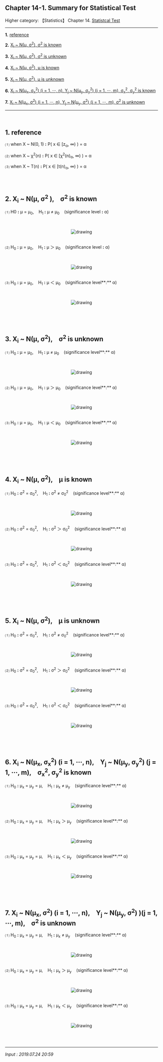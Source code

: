 ## **Chapter 14-1. Summary for Statistical Test** 

Higher category: 【Statistics】 Chapter 14. [Statistcal Test](https://jb243.github.io/pages/1631) 

---

**1.** [reference](#1-reference)

**2.** [X<sub>i</sub> ~ N(μ, σ<sup>2</sup>), σ<sup>2</sup> is known](#2-xi--nμ-σ2---σ2-is-known)

**3.** [X<sub>i</sub> ~ N(μ, σ<sup>2</sup>), σ<sup>2</sup> is unknown](#3-xi--nμ-σ2--σ2-is-unknown)

**4.** [X<sub>i</sub> ~ N(μ, σ<sup>2</sup>), μ is known](#4-xi--nμ-σ2--μ-is-known)

**5.** [X<sub>i</sub> ~ N(μ, σ<sup>2</sup>), μ is unknown](#5-xi--nμ-σ2--μ-is-unknown)

**6.** [X<sub>i</sub> ~ N(μ<sub>x</sub>, σ<sub>x</sub><sup>2</sup>) (i = 1, ···, n), Y<sub>j</sub> ~ N(μ<sub>y</sub>, σ<sub>y</sub><sup>2</sup>) (j = 1, ···, m), σ<sub>x</sub><sup>2</sup>, σ<sub>y</sub><sup>2</sup> is known](#6-xi--nμx-σx2-i--1--n--yj--nμy-σy2-j--1--m--σx2-σy2-is-known)

**7.** [X<sub>i</sub> ~ N(μ<sub>x</sub>, σ<sup>2</sup>) (i = 1, ···, n), Y<sub>j</sub> ~ N(μ<sub>y</sub>, σ<sup>2</sup>) (j = 1, ···, m), σ<sup>2</sup> is unknown](#7-xi--nμx-σ2-i--1--n--yj--nμy-σ2-j--1--m--σ2-is-unknown)

---

<br>

## **1.** reference

⑴ when X ~ N(0, 1) **:** P( x ∈ \[z<sub>α</sub>, ∞) ) = α

⑵ when X ~ χ<sup>2</sup>(n) **:** P( x ∈ \[χ<sup>2</sup>(n)<sub>α</sub>, ∞) ) = α

⑶ when X ~ T(n) **:** P( x ∈ \[t(n)<sub>α</sub>, ∞) ) = α 

<br>

<br>

## **2.** X<sub>i</sub> ~ N(μ, σ<sup>2</sup> ),    σ<sup>2</sup> is known 

⑴ H0 **:** μ = μ<sub>0</sub>,    H<sub>1</sub> **:** μ ≠ μ<sub>0</sub>    (significance level **:** α)

<br><center><img src="https://img1.daumcdn.net/thumb/R1280x0/?scode=mtistory2&fname=https://blog.kakaocdn.net/dn/tKFS6/btrukfWdrU9/XvkpsIThK1xKKwyghj652k/img.png" alt="drawing" /></center><br>

⑵ H<sub>0</sub> **:** μ = μ<sub>0</sub>,    H<sub>1</sub> **:** μ ＞ μ<sub>0</sub>    (significance level **:** α)

<br><center><img src="https://img1.daumcdn.net/thumb/R1280x0/?scode=mtistory2&fname=https://blog.kakaocdn.net/dn/cPNVlM/btruuix9lUS/H8Mst3UXiQAOPlSfrVJFP1/img.png" alt="drawing" /></center><br>

⑶ H<sub>0</sub> **:** μ = μ<sub>0</sub>,    H<sub>1</sub> **:** μ ＜ μ<sub>0</sub>    (significance level**:** α)

<br><center><img src="https://img1.daumcdn.net/thumb/R1280x0/?scode=mtistory2&fname=https://blog.kakaocdn.net/dn/srrvS/btrutl8DrUw/ZVa6FdFTi97l1ZCLMlDTp1/img.png" alt="drawing" /></center><br>

<br>

<br>

## **3.** X<sub>i</sub> ~ N(μ, σ<sup>2</sup>),    σ<sup>2</sup> is unknown

⑴ H<sub>0</sub> **:** μ = μ<sub>0</sub>,    H<sub>1</sub> **:** μ ≠ μ<sub>0</sub>    (significance level**:** α)

<br><center><img src="https://img1.daumcdn.net/thumb/R1280x0/?scode=mtistory2&fname=https://blog.kakaocdn.net/dn/bX49Qy/btruxjQUswn/OBpYvZPNheMXjCwioFGpK0/img.png" alt="drawing" /></center><br>

⑵ H<sub>0</sub> **:** μ = μ<sub>0</sub>,    H<sub>1</sub> **:** μ ＞ μ<sub>0</sub>    (significance level**:** α)

<br><center><img src="https://img1.daumcdn.net/thumb/R1280x0/?scode=mtistory2&fname=https://blog.kakaocdn.net/dn/rC1XI/btrulSl9DWq/Sx6P4gR64Kki6gE5uNqNek/img.png" alt="drawing" /></center><br>

⑶ H<sub>0</sub> **:** μ = μ<sub>0</sub>,    H<sub>1</sub> **:** μ ＜ μ<sub>0</sub>    (significance level**:** α)

<br><center><img src="https://img1.daumcdn.net/thumb/R1280x0/?scode=mtistory2&fname=https://blog.kakaocdn.net/dn/bM8kVu/btruvtM1fdW/SLetvHkJNZg8Px2wK9klm0/img.png" alt="drawing" /></center><br>

<br>

<br>

## **4.** X<sub>i</sub> ~ N(μ, σ<sup>2</sup>),    μ is known

⑴ H<sub>0</sub> **:** σ<sup>2</sup> = σ<sub>0</sub><sup>2</sup>,    H<sub>1</sub> **:** σ<sup>2</sup> ≠ σ<sub>0</sub><sup>2</sup>    (significance level**:** α)

<br><center><img src="https://img1.daumcdn.net/thumb/R1280x0/?scode=mtistory2&fname=https://blog.kakaocdn.net/dn/d8YkGF/btrusOjPB5K/JoUmxB5yH4lCERz6DIkMM1/img.png" alt="drawing" /></center><br>

⑵ H<sub>0</sub> **:** σ<sup>2</sup> = σ<sub>0</sub><sup>2</sup>,    H<sub>1</sub> **:** σ<sup>2</sup> ＞ σ<sub>0</sub><sup>2</sup>    (significance level**:** α)

<br><center><img src="https://img1.daumcdn.net/thumb/R1280x0/?scode=mtistory2&fname=https://blog.kakaocdn.net/dn/ScnS0/btruBcp0cu0/9OMrz8o0tbE183ldPd2aC1/img.png" alt="drawing" /></center><br>

⑶ H<sub>0</sub> **:** σ<sup>2</sup> = σ<sub>0</sub><sup>2</sup>,    H<sub>1</sub> **:** σ<sup>2</sup> ＜ σ<sub>0</sub><sup>2</sup>    (significance level**:** α)

<br><center><img src="https://img1.daumcdn.net/thumb/R1280x0/?scode=mtistory2&fname=https://blog.kakaocdn.net/dn/HHsb9/btruAruawmA/k2o3khiz3D2Ok4GTIkG8o1/img.png" alt="drawing" /></center><br>

<br>

<br>

## **5.** X<sub>i</sub> ~ N(μ, σ<sup>2</sup>),    μ is unknown

⑴ H<sub>0</sub> **:** σ<sup>2</sup> = σ<sub>0</sub><sup>2</sup>,    H<sub>1</sub> **:** σ<sup>2</sup> ≠ σ<sub>0</sub><sup>2</sup>    (significance level**:** α)

<br><center><img src="https://img1.daumcdn.net/thumb/R1280x0/?scode=mtistory2&fname=https://blog.kakaocdn.net/dn/LoXoJ/btruArARjOY/0ZAu15MFeqVDnqv4wwqCa0/img.png" alt="drawing" /></center><br>

⑵ H<sub>0</sub> **:** σ<sup>2</sup> = σ<sub>0</sub><sup>2</sup>,    H<sub>1</sub> **:** σ<sup>2</sup> ＞ σ<sub>0</sub><sup>2</sup>    (significance level**:** α)

<br><center><img src="https://img1.daumcdn.net/thumb/R1280x0/?scode=mtistory2&fname=https://blog.kakaocdn.net/dn/kZjxb/btrup9ATq3E/Sw4wiGrpIeFsNSOhwEl5Mk/img.png" alt="drawing" /></center><br>

⑶ H<sub>0</sub> **:** σ<sup>2</sup> = σ<sub>0</sub><sup>2</sup>,    H<sub>1</sub> **:** σ<sup>2</sup> ＜ σ<sub>0</sub><sup>2</sup>    (significance level**:** α)

<br><center><img src="https://img1.daumcdn.net/thumb/R1280x0/?scode=mtistory2&fname=https://blog.kakaocdn.net/dn/bXD1tl/btrurSNxhjh/tqGdDk9VQl8r2iqco5fX0K/img.png" alt="drawing" /></center><br>

<br>

<br>

## **6.** X<sub>i</sub> ~ N(μ<sub>x</sub>, σ<sub>x</sub><sup>2</sup>) (i = 1, ···, n),    Y<sub>j</sub> ~ N(μ<sub>y</sub>, σ<sub>y</sub><sup>2</sup>) (j = 1, ···, m),    σ<sub>x</sub><sup>2</sup>, σ<sub>y</sub><sup>2</sup> is known 

⑴ H<sub>0</sub> **:** μ<sub>x</sub> = μ<sub>y</sub> = μ,    H<sub>1</sub> **:** μ<sub>x</sub> ≠ μ<sub>y</sub>    (significance level**:** α)

<br><center><img src="https://img1.daumcdn.net/thumb/R1280x0/?scode=mtistory2&fname=https://blog.kakaocdn.net/dn/bjrpDM/btruqE9NnqU/auDUoMFGMhZR8rz3lLBh4k/img.png" alt="drawing" /></center><br>

⑵ H<sub>0</sub> **:** μ<sub>x</sub> = μ<sub>y</sub> = μ,    H<sub>1</sub> **:** μ<sub>x</sub> ＞ μ<sub>y</sub>    (significance level**:** α)

<br><center><img src="https://img1.daumcdn.net/thumb/R1280x0/?scode=mtistory2&fname=https://blog.kakaocdn.net/dn/bhrmSC/btruiQvAxpW/f1HBmDY6cCCAD3oTQIPD0k/img.png" alt="drawing" /></center><br>

⑶ H<sub>0</sub> **:** μ<sub>x</sub> = μ<sub>y</sub> = μ,    H<sub>1</sub> **:** μ<sub>x</sub> ＜ μ<sub>y</sub>    (significance level**:** α)

<br><center><img src="https://img1.daumcdn.net/thumb/R1280x0/?scode=mtistory2&fname=https%3A%2F%2Fblog.kakaocdn.net%2Fdn%2FcvcfDj%2FbtrurUdytU7%2F146wvxDdKckwPxfEk7eQzK%2Fimg.png" alt="drawing" /></center><br>

<br>

<br>

## **7.** X<sub>i</sub> ~ N(μ<sub>x</sub>, σ<sup>2</sup>) (i = 1, ···, n),    Y<sub>j</sub> ~ N(μ<sub>y</sub>, σ<sup>2</sup>) )(j = 1, ···, m),    σ<sup>2</sup> is unknown

⑴ H<sub>0</sub> **:** μ<sub>x</sub> = μ<sub>y</sub> = μ,    H<sub>1</sub> **:** μ<sub>x</sub> ≠ μ<sub>y</sub>    (significance level**:** α)

<br><center><img src="https://img1.daumcdn.net/thumb/R1280x0/?scode=mtistory2&fname=https://blog.kakaocdn.net/dn/bmhtDO/btruwIJeLho/jQfuPudUEBgOoLyrEpLnhK/img.png" alt="drawing" /></center><br>

⑵ H<sub>0</sub> **:** μ<sub>x</sub> = μ<sub>y</sub> = μ,    H<sub>1</sub> **:** μ<sub>x</sub> ＞ μ<sub>y</sub>    (significance level**:** α)

<br><center><img src="https://img1.daumcdn.net/thumb/R1280x0/?scode=mtistory2&fname=https://blog.kakaocdn.net/dn/xHNWR/btrury1sRlx/n8gpVH0HaKnHGEqOcUSMu0/img.png" alt="drawing" /></center><br>

⑶ H<sub>0</sub> **:** μ<sub>x</sub> = μ<sub>y</sub> = μ,    H<sub>1</sub> **:** μ<sub>x</sub> ＜ μ<sub>y</sub>    (significance level**:** α)

<br><center><img src="https://img1.daumcdn.net/thumb/R1280x0/?scode=mtistory2&fname=https://blog.kakaocdn.net/dn/RWdVh/btrusOxo1YZ/kp7NhkX20jIqxLWyJ7VFnk/img.png" alt="drawing" /></center><br>

<br>

---

*Input : 2019.07.24 20:59*
